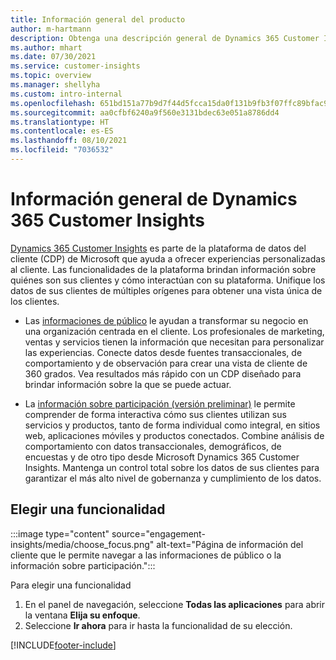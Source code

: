 ```yaml
---
title: Información general del producto
author: m-hartmann
description: Obtenga una descripción general de Dynamics 365 Customer Insights y sus funcionalidades.
ms.author: mhart
ms.date: 07/30/2021
ms.service: customer-insights
ms.topic: overview
ms.manager: shellyha
ms.custom: intro-internal
ms.openlocfilehash: 651bd151a77b9d7f44d5fcca15da0f131b9fb3f07ffc89bfac9c0aa6f799e9b1
ms.sourcegitcommit: aa0cfbf6240a9f560e3131bdec63e051a8786dd4
ms.translationtype: HT
ms.contentlocale: es-ES
ms.lasthandoff: 08/10/2021
ms.locfileid: "7036532"
---
```

# <a name="product-overview-for-dynamics-365-customer-insights"></a>Información general de Dynamics 365 Customer Insights

[Dynamics 365 Customer Insights](https://dynamics.microsoft.com/ai/customer-insights/) es parte de la plataforma de datos del cliente (CDP) de Microsoft que ayuda a ofrecer experiencias personalizadas al cliente. Las funcionalidades de la plataforma brindan información sobre quiénes son sus clientes y cómo interactúan con su plataforma. Unifique los datos de sus clientes de múltiples orígenes para obtener una vista única de los clientes.


- Las [informaciones de público](audience-insights/overview.md) le ayudan a transformar su negocio en una organización centrada en el cliente. Los profesionales de marketing, ventas y servicios tienen la información que necesitan para personalizar las experiencias. Conecte datos desde fuentes transaccionales, de comportamiento y de observación para crear una vista de cliente de 360 grados. Vea resultados más rápido con un CDP diseñado para brindar información sobre la que se puede actuar. 

- La [información sobre participación (versión preliminar)](engagement-insights/index.yml) le permite comprender de forma interactiva cómo sus clientes utilizan sus servicios y productos, tanto de forma individual como integral, en sitios web, aplicaciones móviles y productos conectados. Combine análisis de comportamiento con datos transaccionales, demográficos, de encuestas y de otro tipo desde Microsoft Dynamics 365 Customer Insights. Mantenga un control total sobre los datos de sus clientes para garantizar el más alto nivel de gobernanza y cumplimiento de los datos.
 
## <a name="choose-a-capability"></a>Elegir una funcionalidad

:::image type="content" source="engagement-insights/media/choose_focus.png" alt-text="Página de información del cliente que le permite navegar a las informaciones de público o la información sobre participación.":::

Para elegir una funcionalidad

1. En el panel de navegación, seleccione **Todas las aplicaciones** para abrir la ventana **Elija su enfoque**.
1. Seleccione **Ir ahora** para ir hasta la funcionalidad de su elección.


[!INCLUDE[footer-include](includes/footer-banner.md)]
